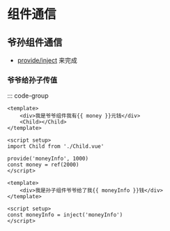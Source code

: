 # 组件通信

## 爷孙组件通信
- [provide/inject](https://cn.vuejs.org/api/options-composition.html#provide) 来完成

### 爷爷给孙子传值
::: code-group

```vue [爷爷组件]
<template>
    <div>我是爷爷组件我有{{ money }}元钱</div>
    <Child></Child>
</template>

<script setup>
import Child from './Child.vue'

provide('moneyInfo', 1000)
const money = ref(2000)
</script>
```

```vue [孙子组件]
<template>
    <div>我是孙子组件爷爷给了我{{ moneyInfo }}钱</div>
</template>

<script setup>
const moneyInfo = inject('moneyInfo')
</script>
```
